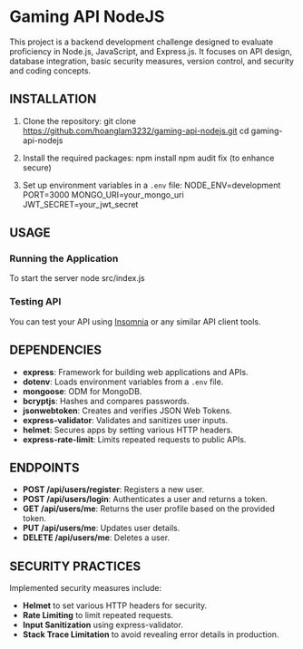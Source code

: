 # Gaming API NodeJS

This project is a backend development challenge designed to evaluate proficiency in Node.js, JavaScript, and Express.js. It focuses on API design, database integration, basic security measures, version control, and security and coding concepts.

## INSTALLATION

1. Clone the repository:
git clone https://github.com/hoanglam3232/gaming-api-nodejs.git
cd gaming-api-nodejs


2. Install the required packages:
npm install
npm audit fix (to enhance secure)

3. Set up environment variables in a `.env` file:
NODE_ENV=development
PORT=3000
MONGO_URI=your_mongo_uri
JWT_SECRET=your_jwt_secret


## USAGE

### Running the Application

To start the server
node src/index.js


### Testing API

You can test your API using [Insomnia](https://insomnia.rest/download) or any similar API client tools.

## DEPENDENCIES

- **express**: Framework for building web applications and APIs.
- **dotenv**: Loads environment variables from a `.env` file.
- **mongoose**: ODM for MongoDB.
- **bcryptjs**: Hashes and compares passwords.
- **jsonwebtoken**: Creates and verifies JSON Web Tokens.
- **express-validator**: Validates and sanitizes user inputs.
- **helmet**: Secures apps by setting various HTTP headers.
- **express-rate-limit**: Limits repeated requests to public APIs.

## ENDPOINTS

- **POST /api/users/register**: Registers a new user.
- **POST /api/users/login**: Authenticates a user and returns a token.
- **GET /api/users/me**: Returns the user profile based on the provided token.
- **PUT /api/users/me**: Updates user details.
- **DELETE /api/users/me**: Deletes a user.

## SECURITY PRACTICES

Implemented security measures include:
- **Helmet** to set various HTTP headers for security.
- **Rate Limiting** to limit repeated requests.
- **Input Sanitization** using express-validator.
- **Stack Trace Limitation** to avoid revealing error details in production.
